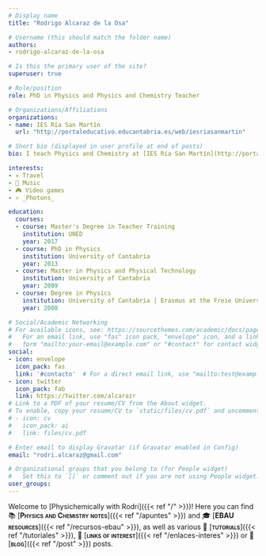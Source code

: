 ```yaml
---
# Display name
title: "Rodrigo Alcaraz de la Osa"

# Username (this should match the folder name)
authors:
- rodrigo-alcaraz-de-la-osa

# Is this the primary user of the site?
superuser: true

# Role/position
role: PhD in Physics and Physics and Chemistry Teacher

# Organizations/Affiliations
organizations:
- name: IES Ría San Martín
  url: "http://portaleducativo.educantabria.es/web/iesriasanmartin"

# Short bio (displayed in user profile at end of posts)
bio: I teach Physics and Chemistry at [IES Ría San Martín](http://portaleducativo.educantabria.es/web/iesriasanmartin) in Cantabria (Spain).

interests:
- ✈️ Travel
- 🎸 Music
- 🎮 Video games
- ⚛️ _Photons_

education:
  courses:
  - course: Master's Degree in Teacher Training
    institution: UNED
    year: 2017
  - course: PhD in Physics
    institution: University of Cantabria
    year: 2013
  - course: Master in Physics and Physical Technology
    institution: University of Cantabria
    year: 2009
  - course: Degree in Physics
    institution: University of Cantabria | Erasmus at the Freie Universität Berlin
    year: 2008

# Social/Academic Networking
# For available icons, see: https://sourcethemes.com/academic/docs/page-builder/#icons
#   For an email link, use "fas" icon pack, "envelope" icon, and a link in the
#   form "mailto:your-email@example.com" or "#contact" for contact widget.
social:
- icon: envelope
  icon_pack: fas
  link: '#contacto'  # For a direct email link, use "mailto:test@example.org".
- icon: twitter
  icon_pack: fab
  link: https://twitter.com/alcarazr
# Link to a PDF of your resume/CV from the About widget.
# To enable, copy your resume/CV to `static/files/cv.pdf` and uncomment the lines below.
# - icon: cv
#   icon_pack: ai
#   link: files/cv.pdf

# Enter email to display Gravatar (if Gravatar enabled in Config)
email: "rodri.alcaraz@gmail.com"

# Organizational groups that you belong to (for People widget)
#   Set this to `[]` or comment out if you are not using People widget.
user_groups:
---
```


Welcome to [Physichemically with Rodri]({{< ref "/" >}})! Here you can find 📚 [<span style="font-variant:small-caps;">**Physics and Chemistry notes**</span>]({{< ref "/apuntes" >}}) and 🎓 [<span style="font-variant:small-caps;">**EBAU resources**</span>]({{< ref "/recursos-ebau" >}}), as well as various 👐 [<span style="font-variant:small-caps;">**tutorials**</span>]({{< ref "/tutoriales" >}}), 🔗 [<span style="font-variant:small-caps;">**links of interest**</span>]({{< ref "/enlaces-interes" >}}) or 💬 [<span style="font-variant:small-caps;">**blog**</span>]({{< ref "/post" >}}) posts.